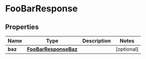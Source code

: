 
# FooBarResponse

## Properties
Name | Type | Description | Notes
------------ | ------------- | ------------- | -------------
**baz** | [**FooBarResponseBaz**](FooBarResponseBaz.md) |  |  [optional]



